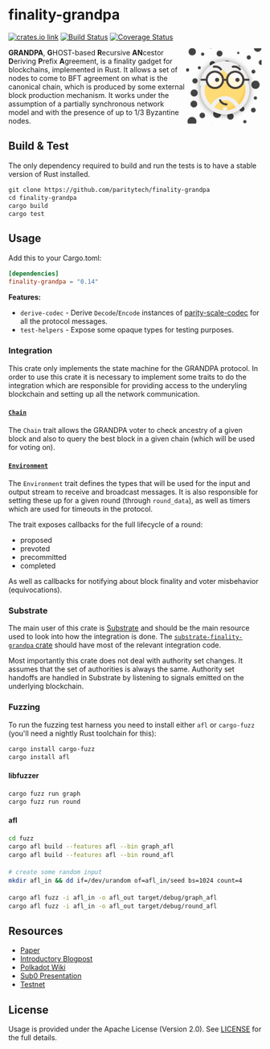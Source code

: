 # finality-grandpa

[![crates.io link][crates-badge]][crates] [![Build Status](https://github.com/paritytech/finality-grandpa/actions/workflows/rust.yml/badge.svg?branch=master)](https://github.com/paritytech/finality-grandpa/actions/workflows/rust.yml) [![Coverage Status](https://coveralls.io/repos/github/paritytech/finality-grandpa/badge.svg?branch=master)](https://coveralls.io/github/paritytech/finality-grandpa?branch=master)

<img align="right" width="150" height="150" src="img/grandpa.png">

**GRANDPA**, **G**HOST-based **R**ecursive **AN**cestor **D**eriving **P**refix **A**greement, is a
finality gadget for blockchains, implemented in Rust. It allows a set of nodes to come to BFT
agreement on what is the canonical chain, which is produced by some external block production
mechanism. It works under the assumption of a partially synchronous network model and with the
presence of up to 1/3 Byzantine nodes.

## Build & Test

The only dependency required to build and run the tests is to have a stable version of Rust
installed.

```
git clone https://github.com/paritytech/finality-grandpa
cd finality-grandpa
cargo build
cargo test
```

## Usage

Add this to your Cargo.toml:

```toml
[dependencies]
finality-grandpa = "0.14"
```

**Features:**

- `derive-codec` - Derive `Decode`/`Encode` instances of [parity-scale-codec][parity-scale-codec]
  for all the protocol messages.
- `test-helpers` - Expose some opaque types for testing purposes.

### Integration

This crate only implements the state machine for the GRANDPA protocol. In order to use this crate it
is necessary to implement some traits to do the integration which are responsible for providing
access to the underyling blockchain and setting up all the network communication.

#### [`Chain`][chain-docs]

The `Chain` trait allows the GRANDPA voter to check ancestry of a given block and also to query the
best block in a given chain (which will be used for voting on).

#### [`Environment`][environment-docs]

The `Environment` trait defines the types that will be used for the input and output stream to
receive and broadcast messages. It is also responsible for setting these up for a given round
(through `round_data`), as well as timers which are used for timeouts in the protocol.

The trait exposes callbacks for the full lifecycle of a round:

- proposed
- prevoted
- precommitted
- completed

As well as callbacks for notifying about block finality and voter misbehavior (equivocations).

### Substrate

The main user of this crate is [Substrate][substrate] and should be the main resource used to look
into how the integration is done. The [`substrate-finality-grandpa` crate][substrate-finality-grandpa]
should have most of the relevant integration code.

Most importantly this crate does not deal with authority set changes. It assumes that the set of
authorities is always the same. Authority set handoffs are handled in Substrate by listening to
signals emitted on the underlying blockchain.

### Fuzzing

To run the fuzzing test harness you need to install either `afl` or `cargo-fuzz` (you'll need a nightly Rust toolchain
for this):

```sh
cargo install cargo-fuzz
cargo install afl
```

#### libfuzzer

```sh
cargo fuzz run graph
cargo fuzz run round
```

#### afl

```sh
cd fuzz
cargo afl build --features afl --bin graph_afl
cargo afl build --features afl --bin round_afl

# create some random input
mkdir afl_in && dd if=/dev/urandom of=afl_in/seed bs=1024 count=4

cargo afl fuzz -i afl_in -o afl_out target/debug/graph_afl
cargo afl fuzz -i afl_in -o afl_out target/debug/round_afl
```

## Resources

- [Paper][paper]
- [Introductory Blogpost][blogpost]
- [Polkadot Wiki][polkadot-wiki]
- [Sub0 Presentation][sub0]
- [Testnet][testnet]

## License

Usage is provided under the Apache License (Version 2.0). See [LICENSE](LICENSE) for the full
details.

[blogpost]: https://medium.com/polkadot-network/grandpa-block-finality-in-polkadot-an-introduction-part-1-d08a24a021b5
[chain-docs]: https://docs.rs/finality-grandpa/latest/finality_grandpa/trait.Chain.html
[codecov-badge]: https://codecov.io/gh/paritytech/finality-grandpa/branch/master/graph/badge.svg
[codecov]: https://codecov.io/gh/paritytech/finality-grandpa
[crates-badge]: https://img.shields.io/crates/v/finality-grandpa.svg
[crates]: https://crates.io/crates/finality-grandpa
[environment-docs]: https://docs.rs/finality-grandpa/latest/finality_grandpa/voter/trait.Environment.html
[paper]: https://github.com/w3f/consensus/blob/master/pdf/grandpa.pdf
[parity-scale-codec]: https://github.com/paritytech/parity-scale-codec
[polkadot-wiki]: https://wiki.polkadot.network/en/latest/polkadot/learn/consensus/
[sub0]: https://www.youtube.com/watch?v=QE8svRKVYOU
[substrate]: https://github.com/paritytech/substrate
[substrate-finality-grandpa]: https://github.com/paritytech/substrate/tree/master/client/finality-grandpa
[testnet]: https://telemetry.polkadot.io/#/Alexander
[travis-badge]: https://travis-ci.org/paritytech/finality-grandpa.svg?branch=master
[travis]: https://travis-ci.org/paritytech/finality-grandpa
